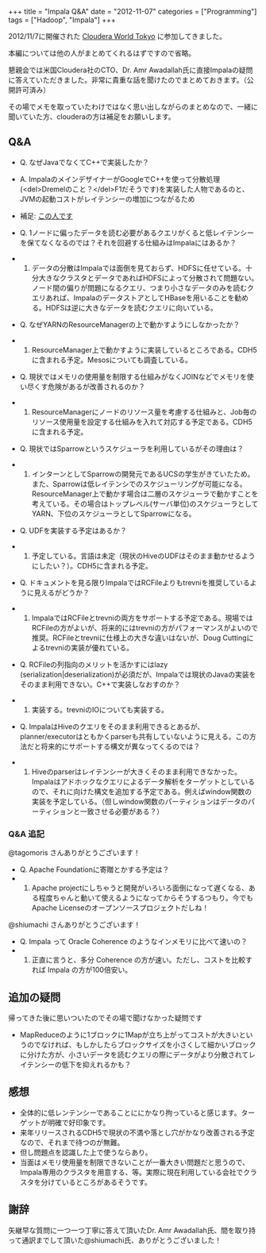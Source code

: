 +++
title = "Impala Q&A"
date = "2012-11-07"
categories = ["Programming"]
tags = ["Hadoop", "Impala"]
+++

2012/11/7に開催された [Cloudera World Tokyo](http://www.cloudera.co.jp/jpevents/cloudera-world-tokyo/) に参加してきました。

本編については他の人がまとめてくれるはずですので省略。

懇親会では米国Cloudera社のCTO、Dr. Amr Awadallah氏に直接Impalaの疑問に答えていただきました。非常に貴重な話を聞けたのでまとめておきます。（公開許可済み）

その場でメモを取っていたわけではなく思い出しながらのまとめなので、一緒に聞いていた方、clouderaの方は補足をお願いします。

<!--more-->


Q&A
---

- Q. なぜJavaでなくてC++で実装したか？
- A. ImpalaのメインデザイナーがGoogleでC++を使って分散処理(&lt;del&gt;Dremelのこと？&lt;/del&gt;F1だそうです)を実装した人物であるのと、JVMの起動コストがレイテンシーの増加につながるため
- 補足: [この人です](http://wired.jp/2012/11/02/kornacker-cloudera-google/)
- Q. 1ノードに偏ったデータを読む必要があるクエリがくると低レイテンシーを保てなくなるのでは？それを回避する仕組みはImpalaにはあるか？
- 1. データの分散はImpalaでは面倒を見ておらず、HDFSに任せている。十分大きなクラスタとデータであればHDFSによって分散されて問題ない。ノード間の偏りが問題になるクエリ、つまり小さなデータのみを読むクエリあれば、ImpalaのデータストアとしてHBaseを用いることを勧める。HDFSは逆に大きなデータを読むクエリに向いている。

- Q. なぜYARNのResourceManagerの上で動かすようにしなかったか？
- 1. ResourceManager上で動かすように実装しているところである。CDH5に含まれる予定。Mesosについても調査している。

- Q. 現状ではメモリの使用量を制限する仕組みがなくJOINなどでメモリを使い尽くす危険があるが改善されるのか？
- 1. ResourceManagerにノードのリソース量を考慮する仕組みと、Job毎のリソース使用量を設定する仕組みを入れて対応する予定である。CDH5に含まれる予定。

- Q. 現状ではSparrowというスケジューラを利用しているがその理由は？
- 1. インターンとしてSparrowの開発元であるUCSの学生がきていたため。また、Sparrowは低レイテンシでのスケジューリングが可能になる。ResourceManager上で動かす場合は二層のスケジューラで動かすことを考えている。その場合はトップレベル(サーバ単位)のスケジューラとしてYARN、下位のスケジューラとしてSparrowになる。

- Q. UDFを実装する予定はあるか？
- 1. 予定している。言語は未定（現状のHiveのUDFはそのまま動かせるようにしたい？）。CDH5に含まれる予定。

- Q. ドキュメントを見る限りImpalaではRCFileよりもtrevniを推奨しているように見えるがどうか？
- 1. ImpalaではRCFileとtrevniの両方をサポートする予定である。現場ではRCFileの方がよいが、将来的にはtrevniの方がパフォーマンスがよいので推奨。RCFileとtrevniに仕様上の大きな違いはないが、Doug Cuttingによるtrevniの実装が優れている。

- Q. RCFileの列指向のメリットを活かすにはlazy (serialization|deserialization)が必須だが、Impalaでは現状のJavaの実装をそのまま利用できない。C++で実装しなおすのか？
- 1. 実装する。trevniのIOについても実装する。

- Q. ImpalaはHiveのクエリをそのまま利用できるとあるが、planner/executorはともかくparserも共有していないように見える。この方法だと将来的にサポートする構文が異なってくるのでは？
- 1. Hiveのparserはレイテンシーが大きくそのまま利用できなかった。Impalaはアドホックなクエリによるデータ解析をターゲットとしているので、それに向けた構文を追加する予定である。例えばwindow関数の実装を予定している。（但しwindow関数のパーティションはデータのパーティションと一致させる必要がある？）

### Q&A 追記

@tagomoris さんありがとうございます！

- Q. Apache Foundationに寄贈とかする予定は？
- 1. Apache projectにしちゃうと開発がいろいろ面倒になって遅くなる、ある程度ちゃんと動いて使えるようになってからそうするつもり。今でもApache Licenseのオープンソースプロジェクトだしね！

@shiumachi さんありがとうございます！

- Q. Impala って Oracle Coherence のようなインメモリに比べて速いの？
- 1. 正直に言うと、多分 Coherence の方が速い。ただし、コストを比較すれば Impala の方が100倍安い。

追加の疑問
----------

帰ってきた後に思いついたのでその場で聞けなかった疑問です

- MapReduceのように1ブロックに1Mapが立ち上がってコストが大きいというのでなければ、もしかしたらブロックサイズを小さくして細かいブロックに分けた方が、小さいデータを読むクエリの際にデータがより分散されてレイテンシーの低下を抑えれるかも？

感想
----

- 全体的に低レンテンシーであることににかなり拘っていると感じます。ターゲットが明確で好印象です。
- 来年リリースされるCDH5で現状の不満や落とし穴がかなり改善される予定なので、それまで待つのが無難。
- 但し問題点を認識した上で使うならあり。
- 当面はメモリ使用量を制限できないことが一番大きい問題だと思うので、Impala専用のクラスタを用意する、等。実際に現在利用している会社でクラスタを分けているところがあるそうです。

謝辞
----

矢継早な質問に一つ一つ丁寧に答えて頂いたDr. Amr Awadallah氏、間を取り持って通訳までして頂いた@shiumachi氏、ありがとうございました！
